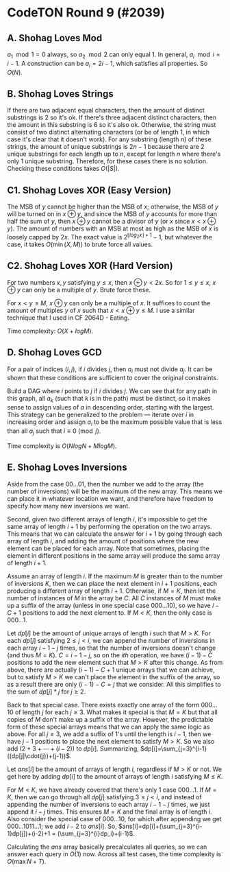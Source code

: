 # CodeTON Round 9 (#2039)

## A. Shohag Loves Mod
$a_1\mod{1}=0$ always, so $a_2\mod{2}$ can only equal $1$. In general, $a_i\mod{i}=i-1$. A construction can be $a_i=2i-1$, which satisfies all properties. So $O(N)$.

## B. Shohag Loves Strings
If there are two adjacent equal characters, then the amount of distinct substrings is $2$ so it's ok. If there's three adjacent distinct characters, then the amount in this substring is $6$ so it's also ok. Otherwise, the string must consist of two distinct alternating characters (or be of length $1$, in which case it's clear that it doesn't work). For any substring (length $n$) of these strings, the amount of unique substrings is $2n-1$ because there are $2$ unique substrings for each length up to $n$, except for length $n$ where there's only $1$ unique substring. Therefore, for these cases there is no solution. Checking these conditions takes $O(|S|)$.

## C1. Shohag Loves XOR (Easy Version)
The MSB of $y$ cannot be higher than the MSB of $x$; otherwise, the MSB of $y$ will be turned on in $x\oplus{y}$, and since the MSB of $y$ accounts for more than half the sum of $y$, then $x\oplus{y}$ cannot be a divisor of $y$ (or $x$ since $x<x\oplus{y}$). The amount of numbers with an MSB at most as high as the MSB of $x$ is loosely capped by $2x$. The exact value is $2^{\lfloor{log_2x}\rfloor+1}-1$, but whatever the case, it takes $O(\min(X,M))$ to brute force all values.

## C2. Shohag Loves XOR (Hard Version)
For two numbers $x,y$ satisfying $y\le{x}$, then $x\oplus{y}<2x$. So for $1\le{y}\le{x}$, $x\oplus{y}$ can only be a multiple of $y$. Brute force these.

For $x<y\le{M}$, $x\oplus{y}$ can only be a multiple of $x$. It suffices to count the amount of multiples $y$ of $x$ such that $x<x\oplus{y}\le{M}$. I use a similar technique that I used in CF 2064D - Eating.

Time complexity: $O(X+logM)$.

## D. Shohag Loves GCD
For a pair of indices $(i,j)$, if $i$ divides $j$, then $a_i$ must not divide $a_j$. It can be shown that these conditions are sufficient to cover the original constraints.

Build a DAG where $i$ points to $j$ if $i$ divides $j$. We can see that for any path in this graph, all $a_k$ (such that $k$ is in the path) must be distinct, so it makes sense to assign values of $a$ in descending order, starting with the largest. This strategy can be generalized to the problem — iterate over $i$ in increasing order and assign $a_i$ to be the maximum possible value that is less than all $a_j$ such that $i\equiv{0}\pmod{j}$.

Time complexity is $O(NlogN+MlogM)$.

## E. Shohag Loves Inversions
Aside from the case $00\dots{01}$, then the number we add to the array (the number of inversions) will be the maximum of the new array. This means we can place it in whatever location we want, and therefore have freedom to specify how many new inversions we want.

Second, given two different arrays of length $i$, it's impossible to get the same array of length $i+1$ by performing the operation on the two arrays. This means that we can calculate the answer for $i+1$ by going through each array of length $i$, and adding the amount of positions where the new element can be placed for each array. Note that sometimes, placing the element in different positions in the same array will produce the same array of length $i+1$.

Assume an array of length $i$. If the maximum $M$ is greater than to the number of inversions $K$, then we can place the next element in $i+1$ positions, each producing a different array of length $i+1$. Otherwise, if $M=K$, then let the number of instances of $M$ in the array be $C$. All $C$ instances of $M$ must make up a suffix of the array (unless in one special case $000\dots{10}$), so we have $i-C+1$ positions to add the next element to. If $M<K$, then the only case is $000\dots{1}$.

Let $dp[i]$ be the amount of unique arrays of length $i$ such that $M>K$. For each $dp[j]$ satisfying $2\le{j}<i$, we can append the number of inversions in each array $i-1-j$ times, so that the number of inversions doesn't change (and thus $M=K$). $C=i-1-j$, so on the $ith$ operation, we have $(i-1)-C$ positions to add the new element such that $M>K$ after this change. As from above, there are actually $(i-1)-C+1$ unique arrays that we can achieve, but to satisfy $M>K$ we can't place the element in the suffix of the array, so as a result there are only $(i-1)-C=j$ that we consider. All this simplifies to the sum of $dp[j]*j$ for $j\ge{2}$.

Back to that special case. There exists exactly one array of the form $000\dots{10}$ of length $j$ for each $j\ge{3}$. What makes it special is that $M=K$ but that all copies of $M$ don't make up a suffix of the array. However, the predictable form of these special arrays means that we can apply the same logic as above. For all $j\ge{3}$, we add a suffix of $1$'s until the length is $i-1$, then we have $j-1$ positions to place the next element to satisfy $M>K$. So we also add $(2+3+\cdots+(i-2))$ to $dp[i]$. Summarizing, $dp[i]=\sum_{j=3}^{i-1} ((dp[j]\cdot{j})+(j-1))$.

Let $ans[i]$ be the amount of arrays of length $i$, regardless if $M>K$ or not. We get here by adding $dp[i]$ to the amount of arrays of length $i$ satisfying $M\le{K}$.

For $M<K$, we have already covered that there's only $1$ case $000\dots{1}$. If $M=K$, then we can go through all $dp[j]$ satisfying $3\le{j}<i$, and instead of appending the number of inversions to each array $i-1-j$ times, we just append it $i-j$ times. This ensures $M=K$ and the final array is of length $i$. Also consider the special case of $000\dots{10}$, for which after appending we get $000\dots{1011}\dots{1}$; we add $i-2$ to $ans[i]$. So, $ans[i]=dp[i]+(\sum_{j=3}^{i-1}dp[j])+(i-2)+1 = (\sum_{j=3}^{i}dp_i)+(i-1)$.

Calculating the $ans$ array basically precalculates all queries, so we can answer each query in $O(1)$ now. Across all test cases, the time complexity is $O(\max{N}+T)$.